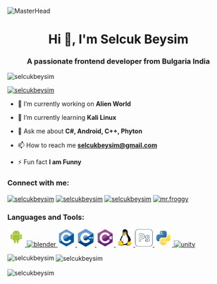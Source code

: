 ![MasterHead](https://media.istockphoto.com/id/1169059259/vector/computer-games-development-concept-banner-header.jpg?s=170667a&w=0&k=20&c=1UhG9ADWsLno8zI_znuEAag72qGi5I81J_HxGOE5TDo=)
<h1 align="center">Hi 👋, I'm Selcuk Beysim</h1>
<h3 align="center">A passionate frontend developer from Bulgaria India</h3>

<p align="left"> <img src="https://komarev.com/ghpvc/?username=selcukbeysim&label=Profile%20views&color=0e75b6&style=flat" alt="selcukbeysim" /> </p>

<p align="left"> <a href="https://twitter.com/selcukbeysim" target="blank"><img src="https://img.shields.io/twitter/follow/selcukbeysim?logo=twitter&style=for-the-badge" alt="selcukbeysim" /></a> </p>

- 🔭 I’m currently working on **Alien World**

- 🌱 I’m currently learning **Kali Linux**

- 💬 Ask me about **C#, Android, C++, Phyton**

- 📫 How to reach me **selcukbeysim@gmail.com**

- ⚡ Fun fact **I am Funny**

<h3 align="left">Connect with me:</h3>
<p align="left">
<a href="https://twitter.com/selcukbeysim" target="blank"><img align="center" src="https://raw.githubusercontent.com/rahuldkjain/github-profile-readme-generator/master/src/images/icons/Social/twitter.svg" alt="selcukbeysim" height="30" width="40" /></a>
<a href="https://linkedin.com/in/selcukbeysim" target="blank"><img align="center" src="https://raw.githubusercontent.com/rahuldkjain/github-profile-readme-generator/master/src/images/icons/Social/linked-in-alt.svg" alt="selcukbeysim" height="30" width="40" /></a>
<a href="https://instagram.com/selcukbeysim" target="blank"><img align="center" src="https://raw.githubusercontent.com/rahuldkjain/github-profile-readme-generator/master/src/images/icons/Social/instagram.svg" alt="selcukbeysim" height="30" width="40" /></a>
<a href="https://discord.gg/mr.froggy" target="blank"><img align="center" src="https://raw.githubusercontent.com/rahuldkjain/github-profile-readme-generator/master/src/images/icons/Social/discord.svg" alt="mr.froggy" height="30" width="40" /></a>
</p>

<h3 align="left">Languages and Tools:</h3>
<p align="left"> <a href="https://developer.android.com" target="_blank" rel="noreferrer"> <img src="https://raw.githubusercontent.com/devicons/devicon/master/icons/android/android-original-wordmark.svg" alt="android" width="40" height="40"/> </a> <a href="https://www.blender.org/" target="_blank" rel="noreferrer"> <img src="https://download.blender.org/branding/community/blender_community_badge_white.svg" alt="blender" width="40" height="40"/> </a> <a href="https://www.cprogramming.com/" target="_blank" rel="noreferrer"> <img src="https://raw.githubusercontent.com/devicons/devicon/master/icons/c/c-original.svg" alt="c" width="40" height="40"/> </a> <a href="https://www.w3schools.com/cpp/" target="_blank" rel="noreferrer"> <img src="https://raw.githubusercontent.com/devicons/devicon/master/icons/cplusplus/cplusplus-original.svg" alt="cplusplus" width="40" height="40"/> </a> <a href="https://www.w3schools.com/cs/" target="_blank" rel="noreferrer"> <img src="https://raw.githubusercontent.com/devicons/devicon/master/icons/csharp/csharp-original.svg" alt="csharp" width="40" height="40"/> </a> <a href="https://www.linux.org/" target="_blank" rel="noreferrer"> <img src="https://raw.githubusercontent.com/devicons/devicon/master/icons/linux/linux-original.svg" alt="linux" width="40" height="40"/> </a> <a href="https://www.photoshop.com/en" target="_blank" rel="noreferrer"> <img src="https://raw.githubusercontent.com/devicons/devicon/master/icons/photoshop/photoshop-line.svg" alt="photoshop" width="40" height="40"/> </a> <a href="https://www.python.org" target="_blank" rel="noreferrer"> <img src="https://raw.githubusercontent.com/devicons/devicon/master/icons/python/python-original.svg" alt="python" width="40" height="40"/> </a> <a href="https://unity.com/" target="_blank" rel="noreferrer"> <img src="https://www.vectorlogo.zone/logos/unity3d/unity3d-icon.svg" alt="unity" width="40" height="40"/> </a> </p>

<p><img align="left" src="https://github-readme-stats.vercel.app/api/top-langs?username=selcukbeysim&show_icons=true&locale=en&layout=compact" alt="selcukbeysim" /></p>

<p>&nbsp;<img align="center" src="https://github-readme-stats.vercel.app/api?username=selcukbeysim&show_icons=true&locale=en" alt="selcukbeysim" /></p>

<p><img align="center" src="https://github-readme-streak-stats.herokuapp.com/?user=selcukbeysim&" alt="selcukbeysim" /></p>

